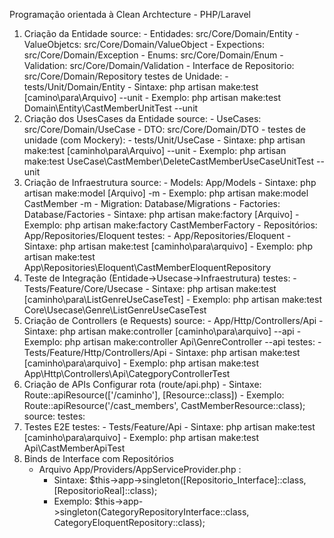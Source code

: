 Programação orientada à Clean Archtecture - PHP/Laravel
1. Criação da Entidade
    source: 
        - Entidades: src/Core/Domain/Entity
        - ValueObjetcs: src/Core/Domain/ValueObject
        - Expections: src/Core/Domain/Exception
        - Enums: src/Core/Domain/Enum
        - Validation: src/Core/Domain/Validation
        - Interface de Repositorio: src/Core/Domain/Repository
    testes de Unidade: 
        - tests/Unit/Domain/Entity
            - Sintaxe: php artisan make:test [camino\\para\\Arquivo] --unit
            - Exemplo: php artisan make:test Domain\\Entity\\CastMemberUnitTest --unit
2. Criação dos UsesCases da Entidade
    source: 
        - UseCases: src/Core/Domain/UseCase
        - DTO: src/Core/Domain/DTO
        - 
    testes de unidade (com Mockery):
        - tests/Unit/UseCase
            - Sintaxe: php artisan make:test [caminho\\para\\Arquivo] --unit
            - Exemplo: php artisan make:test UseCase\\CastMember\\DeleteCastMemberUseCaseUnitTest --unit
3. Criação de Infraestrutura
    source:
        - Models: App/Models
            - Sintaxe: php artisan make:model [Arquivo] -m
            - Exemplo: php artisan make:model CastMember -m
        - Migration: Database/Migrations
        - Factories: Database/Factories
            - Sintaxe: php artisan make:factory [Arquivo]
            - Exemplo: php artisan make:factory CastMemberFactory
        - Repositórios: App/Repositories/Eloquent
    testes:
        - App/Repositories/Eloquent
            - Sintaxe: php artisan make:test [caminho\\para\\arquivo]
            - Exemplo: php artisan make:test App\\Repositories\\Eloquent\\CastMemberEloquentRepository
4. Teste de Integração (Entidade->Usecase->Infraestrutura)
    testes:
        - Tests/Feature/Core/Usecase
            - Sintaxe: php artisan make:test [caminho\\para\\ListGenreUseCaseTest]
            - Exemplo: php artisan make:test Core\\Usecase\\Genre\\ListGenreUseCaseTest
5. Criação de Controllers (e Requests)
    source:
        - App/Http/Controllers/Api
            - Sintaxe: php artisan make:controller [caminho\\para\\arquivo] --api
            - Exemplo: php artisan make:controller Api\\GenreController --api
    testes:
        - Tests/Feature/Http/Controllers/Api
            - Sintaxe: php artisan make:test [caminho\\para\\arquivo]
            - Exemplo: php artisan make:test App\\Http\\Controllers\\Api\\CategporyControllerTest
6. Criação de APIs
    Configurar rota (route/api.php)
        - Sintaxe: Route::apiResource(['/caminho'], [Resource::class])
        - Exemplo: Route::apiResource('/cast_members', CastMemberResource::class);
    source:
    testes:
7. Testes E2E
    testes: 
        - Tests/Feature/Api
            - Sintaxe: php artisan make:test [caminho\\para\\arquivo]
            - Exemplo: php artisan make:test Api\\CastMemberApiTest
8. Binds de Interface com Repositórios
    - Arquivo App/Providers/AppServiceProvider.php : 
        - Sintaxe: $this->app->singleton([Repositorio_Interface]::class, [RepositorioReal]::class);
        - Exemplo: $this->app->singleton(CategoryRepositoryInterface::class, CategoryEloquentRepository::class);